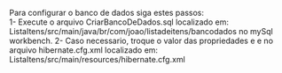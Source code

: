 Para configurar o banco de dados siga estes passos:    
1- Execute o arquivo CriarBancoDeDados.sql localizado em: ListaItens/src/main/java/br/com/joao/listadeitens/bancodados no mySql workbench.
2- Caso necessario, troque o valor das propriedades <property name="hibernate.connection.username"> e <property name="hibernate.connection.password"> e <property name="hibernate.connection.url"> no arquivo hibernate.cfg.xml localizado em: ListaItens/src/main/resources/hibernate.cfg.xml
